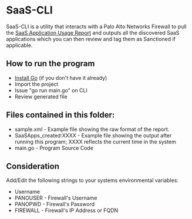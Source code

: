 # SaaS-CLI
SaaS-CLI is a utility that interacts with a Palo Alto Networks Firewall to pull the [SaaS Application Usage Report](https://docs.paloaltonetworks.com/pan-os/10-1/pan-os-admin/monitoring/view-and-manage-reports/view-reports.html#id12e5da3d-d44f-4c9e-9d97-8704151ed103) and outputs all the discovered SaaS applications which you can then review and tag them as Sanctioned if applicable.

## How to run the program
* [Install Go](https://go.dev/doc/install) (if you don't have it already)
* Import the project
* Issue "go run main.go" on CLI
* Review generated file

## Files contained in this folder:
* sample.xml - Example file showing the raw format of the report.
* SaaSApps_created:XXXX - Example file showing the output after running this program; XXXX reflects the current time in the system
* main.go - Program Source Code

## Consideration
Add/Edit the following strings to your systems environmental variables:
* Username
* PANOUSER - Firewall's Username
* PANOPWD - Firewall's Password
* FIREWALL - Firewall's IP Address or FQDN
